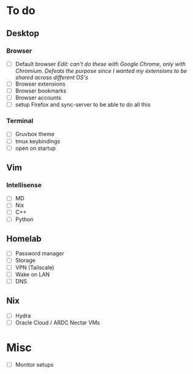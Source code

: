# To do
## Desktop
### Browser
- [ ] Default browser
_Edit: can't do these with Google Chrome, only with Chromium. Defeats the purpose since I wanted my extensions to be shared across different OS's_
- [ ] Browser extensions
- [ ] Browser bookmarks
- [ ] Browser accounts
- [ ] setup Firefox and sync-server to be able to do all this

### Terminal
- [ ] Gruvbox theme
- [ ] tmux keybindings
- [ ] open on startup

## Vim
### Intellisense
- [ ] MD
- [ ] Nix
- [ ] C++
- [ ] Python

## Homelab
- [ ] Password manager
- [ ] Storage
- [ ] VPN (Tailscale)
- [ ] Wake on LAN
- [ ] DNS

## Nix
- [ ] Hydra
- [ ] Oracle Cloud / ARDC Nectar VMs

# Misc
- [ ] Monitor setups


